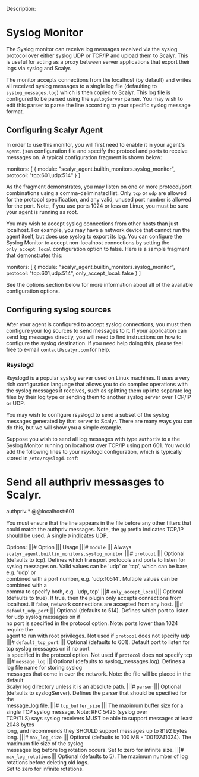 Description:

# Syslog Monitor

The Syslog monitor can receive log messages received via the syslog protocol over either syslog  UDP or TCP/IP and
upload them to Scalyr.  This is useful for acting as a proxy between server applications that export their logs via
syslog and Scalyr.

The monitor accepts connections from the localhost (by default) and writes all received syslog messages to a single
log file (defaulting to ``syslog_messages.log``) which is then copied to Scalyr.  This log file is configured
to be parsed using the ``syslogServer`` parser.  You may wish to edit this parser to parse the line according to your
specific syslog message format.

## Configuring Scalyr Agent

In order to use this monitor, you will first need to enable it in your agent's ``agent.json`` configuration file and
specify the protocol and ports to receive messages on.  A typical configuration fragment is shown below:

  monitors: [
    {
      module:              "scalyr_agent.builtin_monitors.syslog_monitor",
      protocol:            "tcp:601,udp:514"
    }
  ]

As the fragment demonstrates, you may listen on one or more protocol/port combinations using a comma-deliminated
list.  Only ``tcp`` or ``udp`` are allowed for the protocol specification, and any valid, unused port number is
allowed for the port.  Note, if you use ports 1024 or less on Linux, you must be sure your agent is running as root.

You may wish to accept syslog connections from other hosts than just localhost.  For example, you may have a
network device that cannot run the agent itself, but does use syslog to export its log.  You can configure
the Syslog Monitor to accept non-localhost connections by setting the ``only_accept_local`` configuration option to
false.  Here is a sample fragment that demonstrates this:

  monitors: [
    {
      module:              "scalyr_agent.builtin_monitors.syslog_monitor",
      protocol:            "tcp:601,udp:514",
      only_accept_local:   false
    }
  ]

See the options section below for more information about all of the available configuration options.

## Configuring syslog sources

After your agent is configured to accept syslog connections, you must then configure your log sources to send
messages to it.  If your application can send log messages directly, you will need to find instructions
on how to configure the syslog destination.  If you need help doing this, please feel free to e-mail
``contact@scalyr.com`` for help.

### Rsyslogd

Rsyslogd is a popular syslog server used on Linux machines.  It uses a very rich configuration language that allows
you to do complex operations with the syslog messages it receives, such as splitting them up into separate
log files by their log type or sending them to another syslog server over TCP/IP or UDP.

You may wish to configure rsyslogd to send a subset of the syslog messages generated by that server to
Scalyr.  There are many ways you can do this, but we will show you a simple example.

Suppose you wish to send all log messages with type ``authpriv`` to a the Syslog Monitor running on localhost over
TCP/IP using port 601. You would add the following lines to your rsyslogd configuration, which is typically stored
in ``/etc/rsyslogd.conf``:

  # Send all authpriv messasges to Scalyr.
  authpriv.*                                              @@localhost:601

You must ensure that the line appears in the file before any other filters that could match the authpriv messages.
Note, the ``@@`` prefix indicates TCP/IP should be used.  A single ``@`` indicates UDP.
    
Options:
|||# Option               ||| Usage
|||# ``module``           ||| Always ``scalyr_agent.builtin_monitors.syslog_monitor``
|||# ``protocol``         ||| Optional (defaults to tcp). Defines which transport protocols and ports to listen for \
                              syslog messages on. Valid values can be 'udp' or 'tcp', which can be bare, e.g. 'udp' or \
                              combined with a port number, e.g. 'udp:10514'.  Multiple values can be combined with a \
                              comma to specify both, e.g. 'udp, tcp'
|||# ``only_accept_local``||| Optional (defaults to true). If true, then the plugin only accepts connections from \
                              localhost. If false, network connections are accepted from any host.
|||# ``default_udp_port`` ||| Optional (defaults to 514). Defines which port to listen for udp syslog messages on if \
                              no port is specified in the protocol option. Note: ports lower than 1024 require the \
                              agent to run with root privileges. Not used if ``protocol`` does not specify udp
|||# ``default_tcp_port`` ||| Optional (defaults to 601). Default port to listen for tcp syslog messages on if no port \
                              is specified in the protocol option. Not used if ``protocol`` does not specify tcp
|||# ``message_log``      ||| Optional (defaults to syslog_messages.log). Defines a log file name for storing syslog \
                              messages that come in over the network. Note: the file will be placed in the default \
                              Scalyr log directory unless it is an absolute path.
|||# ``parser``           ||| Optional (defaults to syslogServer). Defines the parser that should be specified for the \
                              message_log file.
|||# ``tcp_buffer_size``  ||| The maximum buffer size for a single TCP syslog message.  Note: RFC 5425 (syslog over \
                              TCP/TLS) says syslog receivers MUST be able to support messages at least 2048 bytes \
                              long, and recommends they SHOULD support messages up to 8192 bytes long.
|||# ``max_log_size``     ||| Optional (defaults to 100 MB - 100*1024*1024). The maximum file size of the syslog \
                              messages log before log rotation occurs. Set to zero for infinite size.
|||# ``max_log_rotations``||| Optional (defaults to 5). The maximum number of log rotations before deleting old logs. \
                              Set to zero for infinite rotations.


